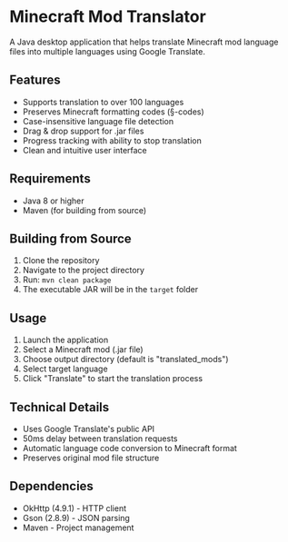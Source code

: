 # Minecraft Mod Translator

A Java desktop application that helps translate Minecraft mod language files into multiple languages using Google Translate.

## Features

- Supports translation to over 100 languages
- Preserves Minecraft formatting codes (§-codes)
- Case-insensitive language file detection
- Drag & drop support for .jar files
- Progress tracking with ability to stop translation
- Clean and intuitive user interface

## Requirements

- Java 8 or higher
- Maven (for building from source)

## Building from Source

1. Clone the repository
2. Navigate to the project directory
3. Run: `mvn clean package`
4. The executable JAR will be in the `target` folder

## Usage

1. Launch the application
2. Select a Minecraft mod (.jar file)
3. Choose output directory (default is "translated_mods")
4. Select target language
5. Click "Translate" to start the translation process

## Technical Details

- Uses Google Translate's public API
- 50ms delay between translation requests
- Automatic language code conversion to Minecraft format
- Preserves original mod file structure

## Dependencies

- OkHttp (4.9.1) - HTTP client
- Gson (2.8.9) - JSON parsing
- Maven - Project management

